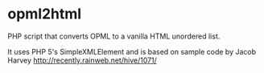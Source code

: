 opml2html
=========

PHP script that converts OPML to a vanilla HTML unordered list.

It uses PHP 5's SimpleXMLElement and is based on sample code by Jacob Harvey <http://recently.rainweb.net/hive/1071/>
